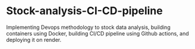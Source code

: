 # Stock-analysis-CI-CD-pipeline
Implementing Devops methodology to stock data analysis, building containers using Docker, building CI/CD pipeline using Github actions, and deploying it on render.
